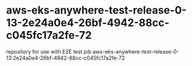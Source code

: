 # aws-eks-anywhere-test-release-0-13-2e24a0e4-26bf-4942-88cc-c045fc17a2fe-72
repository for use with E2E test job aws-eks-anywhere-test-release-0-13:2e24a0e4-26bf-4942-88cc-c045fc17a2fe-72
